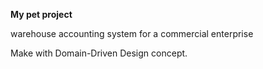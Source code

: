 **My pet project**

warehouse accounting system for a commercial enterprise

Make with Domain-Driven Design concept.